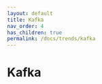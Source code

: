 ```yaml
---
layout: default
title: Kafka
nav_order: 4
has_children: true
permalink: /docs/trends/kafka
---
```


# Kafka
